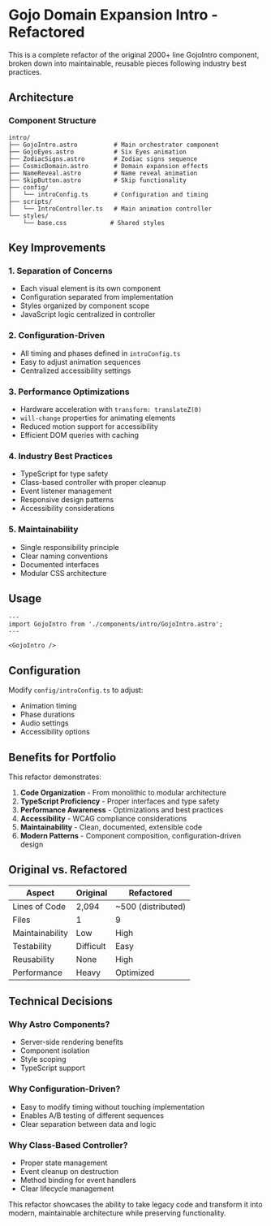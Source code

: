 # Gojo Domain Expansion Intro - Refactored

This is a complete refactor of the original 2000+ line GojoIntro component, broken down into maintainable, reusable pieces following industry best practices.

## Architecture

### Component Structure

```
intro/
├── GojoIntro.astro          # Main orchestrator component
├── GojoEyes.astro           # Six Eyes animation
├── ZodiacSigns.astro        # Zodiac signs sequence
├── CosmicDomain.astro       # Domain expansion effects
├── NameReveal.astro         # Name reveal animation
├── SkipButton.astro         # Skip functionality
├── config/
│   └── introConfig.ts       # Configuration and timing
├── scripts/
│   └── IntroController.ts   # Main animation controller
└── styles/
    └── base.css            # Shared styles
```

## Key Improvements

### 1. **Separation of Concerns**

- Each visual element is its own component
- Configuration separated from implementation
- Styles organized by component scope
- JavaScript logic centralized in controller

### 2. **Configuration-Driven**

- All timing and phases defined in `introConfig.ts`
- Easy to adjust animation sequences
- Centralized accessibility settings

### 3. **Performance Optimizations**

- Hardware acceleration with `transform: translateZ(0)`
- `will-change` properties for animating elements
- Reduced motion support for accessibility
- Efficient DOM queries with caching

### 4. **Industry Best Practices**

- TypeScript for type safety
- Class-based controller with proper cleanup
- Event listener management
- Responsive design patterns
- Accessibility considerations

### 5. **Maintainability**

- Single responsibility principle
- Clear naming conventions
- Documented interfaces
- Modular CSS architecture

## Usage

```astro
---
import GojoIntro from './components/intro/GojoIntro.astro';
---

<GojoIntro />
```

## Configuration

Modify `config/introConfig.ts` to adjust:

- Animation timing
- Phase durations
- Audio settings
- Accessibility options

## Benefits for Portfolio

This refactor demonstrates:

1. **Code Organization** - From monolithic to modular architecture
2. **TypeScript Proficiency** - Proper interfaces and type safety
3. **Performance Awareness** - Optimizations and best practices
4. **Accessibility** - WCAG compliance considerations
5. **Maintainability** - Clean, documented, extensible code
6. **Modern Patterns** - Component composition, configuration-driven design

## Original vs. Refactored

| Aspect          | Original  | Refactored         |
| --------------- | --------- | ------------------ |
| Lines of Code   | 2,094     | ~500 (distributed) |
| Files           | 1         | 9                  |
| Maintainability | Low       | High               |
| Testability     | Difficult | Easy               |
| Reusability     | None      | High               |
| Performance     | Heavy     | Optimized          |

## Technical Decisions

### Why Astro Components?

- Server-side rendering benefits
- Component isolation
- Style scoping
- TypeScript support

### Why Configuration-Driven?

- Easy to modify timing without touching implementation
- Enables A/B testing of different sequences
- Clear separation between data and logic

### Why Class-Based Controller?

- Proper state management
- Event cleanup on destruction
- Method binding for event handlers
- Clear lifecycle management

This refactor showcases the ability to take legacy code and transform it into modern, maintainable architecture while preserving functionality.
